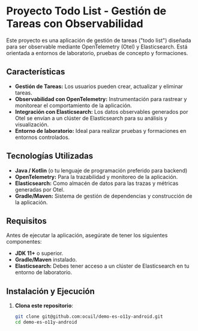 # Proyecto Todo List - Gestión de Tareas con Observabilidad

Este proyecto es una aplicación de gestión de tareas ("todo list") diseñada para ser observable mediante OpenTelemetry (Otel) y Elasticsearch. Está orientada a entornos de laboratorio, pruebas de concepto y formaciones.

## Características

- **Gestión de Tareas:** Los usuarios pueden crear, actualizar y eliminar tareas.
- **Observabilidad con OpenTelemetry:** Instrumentación para rastrear y monitorear el comportamiento de la aplicación.
- **Integración con Elasticsearch:** Los datos observables generados por Otel se envían a un clúster de Elasticsearch para su análisis y visualización.
- **Entorno de laboratorio:** Ideal para realizar pruebas y formaciones en entornos controlados.

## Tecnologías Utilizadas

- **Java / Kotlin** (o tu lenguaje de programación preferido para backend)
- **OpenTelemetry:** Para la trazabilidad y monitoreo de la aplicación.
- **Elasticsearch:** Como almacén de datos para las trazas y métricas generadas por Otel.
- **Gradle/Maven:** Sistema de gestión de dependencias y construcción de la aplicación.

## Requisitos

Antes de ejecutar la aplicación, asegúrate de tener los siguientes componentes:

- **JDK 11+** o superior.
- **Gradle/Maven** instalado.
- **Elasticsearch:** Debes tener acceso a un clúster de Elasticsearch en tu entorno de laboratorio.

## Instalación y Ejecución

1. **Clona este repositorio**:

   ```bash
   git clone git@github.com:ocuil/demo-es-o11y-android.git
   cd demo-es-o11y-android